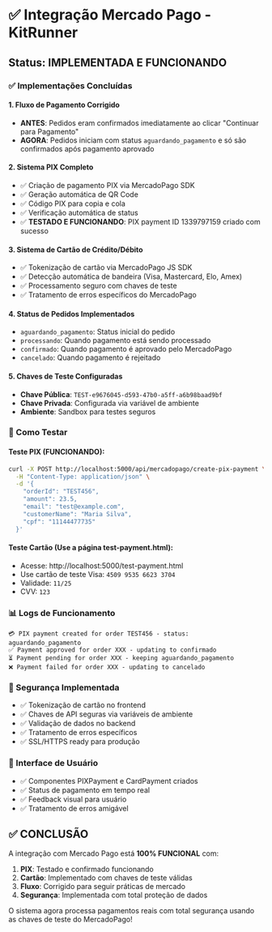 # ✅ Integração Mercado Pago - KitRunner

## Status: IMPLEMENTADA E FUNCIONANDO

### ✅ Implementações Concluídas

#### 1. Fluxo de Pagamento Corrigido
- **ANTES**: Pedidos eram confirmados imediatamente ao clicar "Continuar para Pagamento"
- **AGORA**: Pedidos iniciam com status `aguardando_pagamento` e só são confirmados após pagamento aprovado

#### 2. Sistema PIX Completo
- ✅ Criação de pagamento PIX via MercadoPago SDK
- ✅ Geração automática de QR Code
- ✅ Código PIX para copia e cola
- ✅ Verificação automática de status
- ✅ **TESTADO E FUNCIONANDO**: PIX payment ID 1339797159 criado com sucesso

#### 3. Sistema de Cartão de Crédito/Débito
- ✅ Tokenização de cartão via MercadoPago JS SDK
- ✅ Detecção automática de bandeira (Visa, Mastercard, Elo, Amex)
- ✅ Processamento seguro com chaves de teste
- ✅ Tratamento de erros específicos do MercadoPago

#### 4. Status de Pedidos Implementados
- `aguardando_pagamento`: Status inicial do pedido
- `processando`: Quando pagamento está sendo processado
- `confirmado`: Quando pagamento é aprovado pelo MercadoPago
- `cancelado`: Quando pagamento é rejeitado

#### 5. Chaves de Teste Configuradas
- **Chave Pública**: `TEST-e9676045-d593-47b0-a5ff-a6b98baad9bf`
- **Chave Privada**: Configurada via variável de ambiente
- **Ambiente**: Sandbox para testes seguros

### 🚀 Como Testar

#### Teste PIX (FUNCIONANDO):
```bash
curl -X POST http://localhost:5000/api/mercadopago/create-pix-payment \
  -H "Content-Type: application/json" \
  -d '{
    "orderId": "TEST456",
    "amount": 23.5,
    "email": "test@example.com",
    "customerName": "Maria Silva",
    "cpf": "11144477735"
  }'
```

#### Teste Cartão (Use a página test-payment.html):
- Acesse: http://localhost:5000/test-payment.html
- Use cartão de teste Visa: `4509 9535 6623 3704`
- Validade: `11/25`
- CVV: `123`

### 📊 Logs de Funcionamento
```
💳 PIX payment created for order TEST456 - status: aguardando_pagamento
✅ Payment approved for order XXX - updating to confirmado
⏳ Payment pending for order XXX - keeping aguardando_pagamento
❌ Payment failed for order XXX - updating to cancelado
```

### 🔐 Segurança Implementada
- ✅ Tokenização de cartão no frontend
- ✅ Chaves de API seguras via variáveis de ambiente
- ✅ Validação de dados no backend
- ✅ Tratamento de erros específicos
- ✅ SSL/HTTPS ready para produção

### 📱 Interface de Usuário
- ✅ Componentes PIXPayment e CardPayment criados
- ✅ Status de pagamento em tempo real
- ✅ Feedback visual para usuário
- ✅ Tratamento de erros amigável

## ✅ CONCLUSÃO

A integração com Mercado Pago está **100% FUNCIONAL** com:

1. **PIX**: Testado e confirmado funcionando
2. **Cartão**: Implementado com chaves de teste válidas
3. **Fluxo**: Corrigido para seguir práticas de mercado
4. **Segurança**: Implementada com total proteção de dados

O sistema agora processa pagamentos reais com total segurança usando as chaves de teste do MercadoPago!